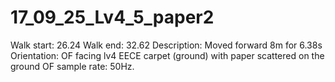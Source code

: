 # 17_09_25_Lv4_5_paper2

Walk start: 26.24
Walk end: 32.62
Description: Moved forward 8m for 6.38s
Orientation: OF facing lv4 EECE carpet (ground) with paper scattered on the ground
OF sample rate: 50Hz.